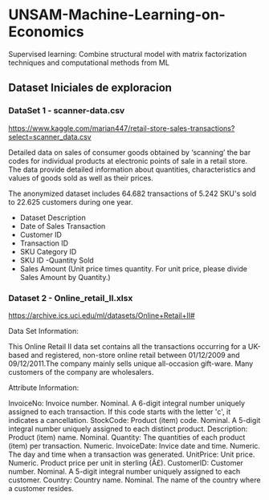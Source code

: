 # UNSAM-Machine-Learning-on-Economics
Supervised learning: Combine structural model with matrix factorization techniques and computational methods from ML
## Dataset Iniciales de exploracion
### DataSet 1 - scanner-data.csv
https://www.kaggle.com/marian447/retail-store-sales-transactions?select=scanner_data.csv

Detailed data on sales of consumer goods obtained by ‘scanning’ the bar codes for individual products at electronic points of sale in a retail store. The data provide detailed information about quantities, characteristics and values of goods sold as well as their prices.

The anonymized dataset includes 64.682 transactions of 5.242 SKU's sold to 22.625 customers during one year.

- Dataset Description
- Date of Sales Transaction
- Customer ID
- Transaction ID
- SKU Category ID
- SKU ID
-Quantity Sold
- Sales Amount (Unit price times quantity. For unit price, please divide Sales Amount by Quantity.)

### Dataset 2 - Online_retail_II.xlsx
https://archive.ics.uci.edu/ml/datasets/Online+Retail+II#

Data Set Information:

This Online Retail II data set contains all the transactions occurring for a UK-based and registered, non-store online retail between 01/12/2009 and 09/12/2011.The company mainly sells unique all-occasion gift-ware. Many customers of the company are wholesalers.


Attribute Information:

InvoiceNo: Invoice number. Nominal. A 6-digit integral number uniquely assigned to each transaction. If this code starts with the letter 'c', it indicates a cancellation.
StockCode: Product (item) code. Nominal. A 5-digit integral number uniquely assigned to each distinct product.
Description: Product (item) name. Nominal.
Quantity: The quantities of each product (item) per transaction. Numeric.
InvoiceDate: Invice date and time. Numeric. The day and time when a transaction was generated.
UnitPrice: Unit price. Numeric. Product price per unit in sterling (Â£).
CustomerID: Customer number. Nominal. A 5-digit integral number uniquely assigned to each customer.
Country: Country name. Nominal. The name of the country where a customer resides.